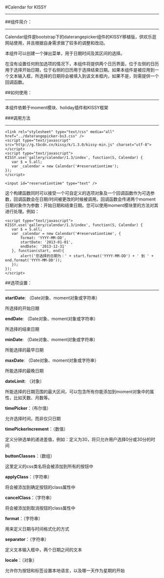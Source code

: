 #Calendar for KISSY
***

##组件简介：
***

Calendar组件是bootstrap下的daterangepicker组件的KISSY移植版，供欢乐逛网站使用，并且根据自身需求做了较多的调整和改动。

本组件可以创建一个弹出菜单，用于日期时间及其区间的选择。

在没有设置任何附加选项的情况下，本组件将提供两个日历界面，位于左侧的日历用于选择开始日期，位于右侧的日历用于选择结束日期。如果本组件是被应用到一个文本输入框，所选择的日期将会被填入到该文本框内，如果不是，则需提供一个回调函数。

##如何使用：
***

本组件依赖于moment模块、holiday插件和KISSY框架

###调用方法
***

    <link rel="stylesheet" type="text/css" media="all" href="../daterangepicker-bs3.css" />  
    <script type="text/javascript" src="http://g.tbcdn.cn/kissy/k/1.3.0/kissy-min.js" charset="utf-8"></script>  
    <script type="text/javascript">  
    KISSY.use('gallery/calendar/1.3/index', function(S, Calendar) {
       var $ = S.all;
       var _calendar = new Calendar('#reservationtime');  
    });  
    </script>
    
    <input id="reservationtime" type="text" />

这个构建函数同时可以接受一个可自定义的选项对象及一个回调函数作为可选参数，回调函数会在日期/时间被更改的时候被调用。回调函数会传递两个moment日期对象作为参数：开始日期和结束日期。您可以使用moment模块里的方法对其进行处理。例如：

    <script type="text/javascript">   
    KISSY.use('gallery/calendar/1.3/index', function(S, Calendar) { 
       var $ = S.all; 
       var _calendar = new Calendar('#reservationtime', {
           format: 'YYYY-MM-DD',
           startDate: '2013-01-01',
           endDate: '2013-12-31'
       }, function(start, end){
           alert('您选择的日期为：' + start.format('YYYY-MM-DD') + ' 到 ' + end.format('YYYY-MM-DD'));
       });   
    });   
    </script>

##选项设置：
***

**startDate**: （Date对象、moment对象或字符串）

所选择的开始日期

**endDate**: （Date对象、moment对象或字符串）

所选择的结束日期

**minDate**: （Date对象、moment对象或字符串）

所能选择的最早日期

**maxDate**: （Date对象、moment对象或字符串）

所能选择的最晚日期

**dateLimit**: （对象）

所能选择的日期范围的最大区间，可以包含所有你能添加到moment对象中的属性，比如天数、月数等。

**timePicker**：（布尔值）

允许选择时间，而非仅只日期

**timePickerIncrement**：（数值）

定义分钟选单的递进差值，例如：定义为30，将只允许用户选择0分或30分的时间

**buttonClasses**：（数组）

这里定义的css类名将会被添加到所有的按钮中

**applyClass**：（字符串）

将会被添加到确定按钮的class属性中

**cancelClass**：（字符串）

将会被添加到取消按钮的class属性中

**format**：（字符串）

用来定义日期与时间格式化的方式

**separator**：（字符串）

定义文本输入框中，两个日期之间的文本

**locale**：（对象）

允许你为按钮和标签设置本地语言，以及哪一天作为星期的开始  
